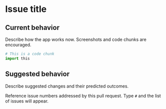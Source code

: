 # Issue title

## Current behavior

Describe how the app works now. Screenshots and code chunks are encouraged.

```python
# This is a code chunk
import this
```

## Suggested behavior

Describe suggested changes and their predicted outcomes.

Reference issue numbers addressed by this pull request. Type `#` and the list of issues will appear.